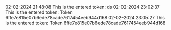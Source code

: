 02-02-2024 21:48:08		This is the entered token: ds
02-02-2024 23:02:37		This is the entered token: Token 6ffe7e815e07b6ede78cade7617454eeb944d168
02-02-2024 23:05:27		This is the entered token: Token 6ffe7e815e07b6ede78cade7617454eeb944d168
